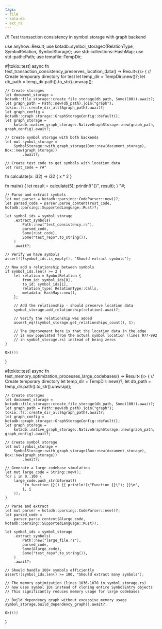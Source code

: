 ```yaml
---
tags:
- file
- kota-db
- ext_rs
---
```

//! Test transaction consistency in symbol storage with graph backend

use anyhow::Result;
use kotadb::symbol_storage::{RelationType, SymbolRelation, SymbolStorage};
use std::collections::HashMap;
use std::path::Path;
use tempfile::TempDir;

#[tokio::test]
async fn test_transaction_consistency_preserves_location_data() -> Result<()> {
    // Create temporary directory for test
    let temp_dir = TempDir::new()?;
    let db_path = temp_dir.path().to_str().unwrap();

    // Create storages
    let document_storage = kotadb::file_storage::create_file_storage(db_path, Some(100)).await?;
    let graph_path = Path::new(db_path).join("graph");
    tokio::fs::create_dir_all(&graph_path).await?;
    let graph_config = kotadb::graph_storage::GraphStorageConfig::default();
    let graph_storage =
        kotadb::native_graph_storage::NativeGraphStorage::new(graph_path, graph_config).await?;

    // Create symbol storage with both backends
    let mut symbol_storage =
        SymbolStorage::with_graph_storage(Box::new(document_storage), Box::new(graph_storage))
            .await?;

    // Create test code to get symbols with location data
    let rust_code = r#"
fn calculate(x: i32) -> i32 {
    x * 2
}

fn main() {
    let result = calculate(5);
    println!("{}", result);
}
"#;

    // Parse and extract symbols
    let mut parser = kotadb::parsing::CodeParser::new()?;
    let parsed_code = parser.parse_content(rust_code, kotadb::parsing::SupportedLanguage::Rust)?;

    let symbol_ids = symbol_storage
        .extract_symbols(
            Path::new("test_consistency.rs"),
            parsed_code,
            Some(rust_code),
            Some("test_repo".to_string()),
        )
        .await?;

    // Verify we have symbols
    assert!(!symbol_ids.is_empty(), "Should extract symbols");

    // Now add a relationship between symbols
    if symbol_ids.len() >= 2 {
        let relation = SymbolRelation {
            from_id: symbol_ids[0],
            to_id: symbol_ids[1],
            relation_type: RelationType::Calls,
            metadata: HashMap::new(),
        };

        // Add the relationship - should preserve location data
        symbol_storage.add_relationship(relation).await?;

        // Verify the relationship was added
        assert_eq!(symbol_storage.get_relationships_count(), 1);

        // The improvement here is that the location data in the edge
        // is now populated from the actual symbol location (lines 977-992
        // in symbol_storage.rs) instead of being zeros
    }

    Ok(())
}

#[tokio::test]
async fn test_memory_optimization_processes_large_codebases() -> Result<()> {
    // Create temporary directory
    let temp_dir = TempDir::new()?;
    let db_path = temp_dir.path().to_str().unwrap();

    // Create storages
    let document_storage = kotadb::file_storage::create_file_storage(db_path, Some(100)).await?;
    let graph_path = Path::new(db_path).join("graph");
    tokio::fs::create_dir_all(&graph_path).await?;
    let graph_config = kotadb::graph_storage::GraphStorageConfig::default();
    let graph_storage =
        kotadb::native_graph_storage::NativeGraphStorage::new(graph_path, graph_config).await?;

    // Create symbol storage
    let mut symbol_storage =
        SymbolStorage::with_graph_storage(Box::new(document_storage), Box::new(graph_storage))
            .await?;

    // Generate a large codebase simulation
    let mut large_code = String::new();
    for i in 0..100 {
        large_code.push_str(&format!(
            "fn function_{}() {{ println!(\"Function {}\"); }}\n",
            i, i
        ));
    }

    // Parse and extract
    let mut parser = kotadb::parsing::CodeParser::new()?;
    let parsed_code =
        parser.parse_content(&large_code, kotadb::parsing::SupportedLanguage::Rust)?;

    let symbol_ids = symbol_storage
        .extract_symbols(
            Path::new("large_file.rs"),
            parsed_code,
            Some(&large_code),
            Some("test_repo".to_string()),
        )
        .await?;

    // Should handle 100+ symbols efficiently
    assert!(symbol_ids.len() >= 100, "Should extract many symbols");

    // The memory optimization (lines 1036-1070 in symbol_storage.rs)
    // now uses symbol IDs instead of cloning entire SymbolEntry objects
    // This significantly reduces memory usage for large codebases

    // Build dependency graph without excessive memory usage
    symbol_storage.build_dependency_graph().await?;

    Ok(())
}
